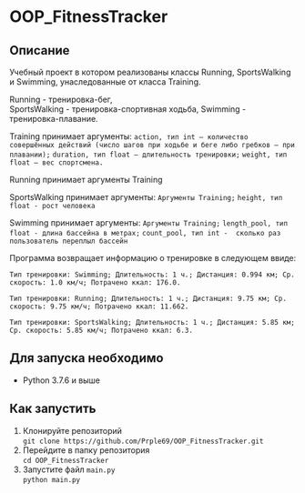 # OOP_FitnessTracker
## Описание
Учебный проект в котором реализованы классы Running, SportsWalking и Swimming, унаследованные от класса Training.

Running - тренировка-бег,  
SportsWalking - тренировка-спортивная ходьба,
Swimming - тренировка-плавание.

Training принимает аргументы:
  `action, тип int — количество совершённых действий (число шагов при ходьбе и беге либо гребков — при плавании);`
  `duration, тип float — длительность тренировки;`
  `weight, тип float — вес спортсмена.`
 
Running принимает аргументы Training

SportsWalking принимает аргументы:
  `Аргументы Training;`
  `height, тип float - рост человека`

Swimming принимает аргументы:
  `Аргументы Training;`
  `length_pool, тип float - длина бассейна в метрах;`
  `count_pool, тип int -  сколько раз пользователь переплыл бассейн`

Программа возвращает информацию о тренировке в следующем ввиде:

`Тип тренировки: Swimming; Длительность: 1 ч.; Дистанция: 0.994 км; Ср. скорость: 1.0 км/ч; Потрачено ккал: 176.0.`

`Тип тренировки: Running; Длительность: 1 ч.; Дистанция: 9.75 км; Ср. скорость: 9.75 км/ч; Потрачено ккал: 11.662.`

`Тип тренировки: SportsWalking; Длительность: 1 ч.; Дистанция: 5.85 км; Ср. скорость: 5.85 км/ч; Потрачено ккал: 6.3.`

## Для запуска необходимо
- Python 3.7.6 и выше

## Как запустить
1. Клонируйте репозиторий  
`git clone https://github.com/Prple69/OOP_FitnessTracker.git`
2. Перейдите в папку репозитория  
`cd OOP_FitnessTracker`
3. Запустите файл `main.py`  
`python main.py`
